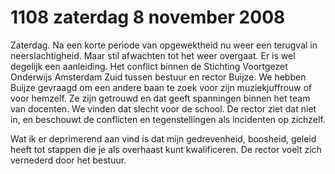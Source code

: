 # 1108 zaterdag 8 november 2008
Zaterdag. Na een korte periode van opgewektheid nu weer een terugval in neerslachtigheid. Maar stil afwachten tot het weer overgaat. Er is wel degelijk een aanleiding. Het conflict binnen de Stichting Voortgezet Onderwijs Amsterdam Zuid tussen bestuur en rector Buijze. We hebben Buijze gevraagd om een andere baan te zoek voor zijn muziekjuffrouw of voor hemzelf. Ze zijn getrouwd en dat geeft spanningen binnen het team van docenten. We vinden dat slecht voor de school. De rector ziet dat niet in, en beschouwt de conflicten en tegenstellingen als incidenten op zichzelf. 

Wat ik er deprimerend aan vind is dat mijn gedrevenheid, boosheid, geleid heeft tot stappen die je als overhaast kunt kwalificeren. De rector voelt zich vernederd door het bestuur.